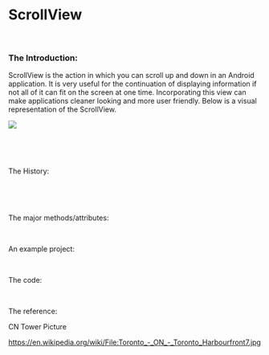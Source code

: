 ScrollView
==========

 

### The Introduction:

ScrollView is the action in which you can scroll up and down in an Android
application. It is very useful for the continuation of displaying information if
not all of it can fit on the screen at one time. Incorporating this view can
make applications cleaner looking and more user friendly. Below is a visual
representation of the ScrollView.

![](https://github.com/rfmaynard/ScrollView/blob/master/images/ryanScrollTest.gif)

 

 

The History:

 

 

The major methods/attributes:

 

An example project:

 

The code:

 

The reference:

CN Tower Picture

https://en.wikipedia.org/wiki/File:Toronto_-_ON_-_Toronto_Harbourfront7.jpg

 

 

 
